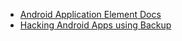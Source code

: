 
- [Android Application Element Docs](https://developer.android.com/guide/topics/manifest/application-element#allowbackup)
- [Hacking Android Apps using Backup](http://resources.infosecinstitute.com/android-hacking-security-part-15-hacking-android-apps-using-backup-techniques/)

